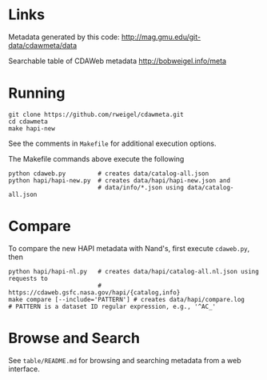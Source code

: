 # Links

Metadata generated by this code: http://mag.gmu.edu/git-data/cdawmeta/data

Searchable table of CDAWeb metadata http://bobweigel.info/meta

# Running

```
git clone https://github.com/rweigel/cdawmeta.git
cd cdawmeta
make hapi-new
```

See the comments in `Makefile` for additional execution options.

The Makefile commands above execute the following

```
python cdaweb.py         # creates data/catalog-all.json
python hapi/hapi-new.py  # creates data/hapi/hapi-new.json and
                         # data/info/*.json using data/catalog-all.json
```

# Compare

To compare the new HAPI metadata with Nand's, first execute `cdaweb.py`, then

```
python hapi/hapi-nl.py   # creates data/hapi/catalog-all.nl.json using requests to
                         # https://cdaweb.gsfc.nasa.gov/hapi/{catalog,info}
make compare [--include='PATTERN'] # creates data/hapi/compare.log
# PATTERN is a dataset ID regular expression, e.g., '^AC_'
```

# Browse and Search

See `table/README.md` for browsing and searching metadata from a web interface.

